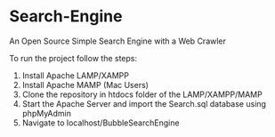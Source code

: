 # Search-Engine
An Open Source Simple Search Engine with a Web Crawler

To run the project follow the steps:

1. Install Apache LAMP/XAMPP
2. Install Apache MAMP (Mac Users)
3. Clone the repository in htdocs folder of the LAMP/XAMPP/MAMP
4. Start the Apache Server and import the Search.sql database     using phpMyAdmin
5. Navigate to localhost/BubbleSearchEngine
